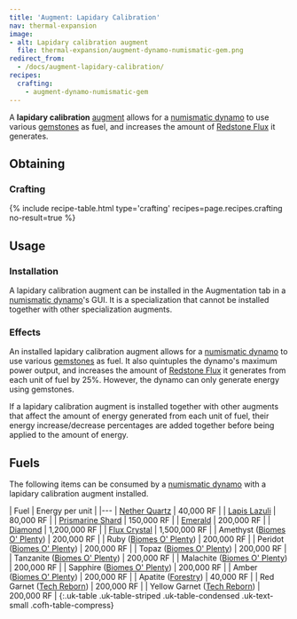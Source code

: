 ```yaml
---
title: 'Augment: Lapidary Calibration'
nav: thermal-expansion
image:
- alt: Lapidary calibration augment
  file: thermal-expansion/augment-dynamo-numismatic-gem.png
redirect_from:
  - /docs/augment-lapidary-calibration/
recipes:
  crafting:
    - augment-dynamo-numismatic-gem
---
```


A **lapidary calibration** [augment](/docs/augments/) allows for a [numismatic
dynamo](/docs/numismatic-dynamo/) to use various [gemstones](#fuels) as fuel,
and increases the amount of [Redstone Flux](/docs/redstone-flux/) it generates.


Obtaining
---------

### Crafting
{% include recipe-table.html type='crafting' recipes=page.recipes.crafting no-result=true %}


Usage
-----

### Installation
A lapidary calibration augment can be installed in the Augmentation tab in a
[numismatic dynamo](/docs/numismatic-dynamo/)'s GUI. It is a specialization that
cannot be installed together with other specialization augments.

### Effects
An installed lapidary calibration augment allows for a [numismatic
dynamo](/docs/numismatic-dynamo/) to use various [gemstones](#fuels) as fuel. It
also quintuples the dynamo's maximum power output, and increases the amount of
[Redstone Flux](/docs/redstone-flux/) it generates from each unit of fuel by
25%. However, the dynamo can only generate energy using gemstones.

If a lapidary calibration augment is installed together with other augments that
affect the amount of energy generated from each unit of fuel, their energy
increase/decrease percentages are added together before being applied to the
amount of energy.


Fuels
-----

The following items can be consumed by a [numismatic
dynamo](/docs/numismatic-dynamo/) with a lapidary calibration augment installed.

| Fuel | Energy per unit |
|---
| [Nether Quartz](https://minecraft.gamepedia.com/Nether_Quartz) | 40,000 RF |
| [Lapis Lazuli](https://minecraft.gamepedia.com/Lapis_Lazuli) | 80,000 RF |
| [Prismarine Shard](https://minecraft.gamepedia.com/Prismarine_Shard) | 150,000 RF |
| [Emerald](https://minecraft.gamepedia.com/Emerald) | 200,000 RF |
| [Diamond](https://minecraft.gamepedia.com/Diamond) | 1,200,000 RF |
| [Flux Crystal](/docs/flux-crystal/) | 1,500,000 RF |
| Amethyst ([Biomes O' Plenty](https://minecraft.curseforge.com/projects/biomes-o-plenty)) | 200,000 RF |
| Ruby ([Biomes O' Plenty](https://minecraft.curseforge.com/projects/biomes-o-plenty)) | 200,000 RF |
| Peridot ([Biomes O' Plenty](https://minecraft.curseforge.com/projects/biomes-o-plenty)) | 200,000 RF |
| Topaz ([Biomes O' Plenty](https://minecraft.curseforge.com/projects/biomes-o-plenty)) | 200,000 RF |
| Tanzanite ([Biomes O' Plenty](https://minecraft.curseforge.com/projects/biomes-o-plenty)) | 200,000 RF |
| Malachite ([Biomes O' Plenty](https://minecraft.curseforge.com/projects/biomes-o-plenty)) | 200,000 RF |
| Sapphire ([Biomes O' Plenty](https://minecraft.curseforge.com/projects/biomes-o-plenty)) | 200,000 RF |
| Amber ([Biomes O' Plenty](https://minecraft.curseforge.com/projects/biomes-o-plenty)) | 200,000 RF |
| Apatite ([Forestry](https://forestryforminecraft.info/)) | 40,000 RF |
| Red Garnet ([Tech Reborn](https://minecraft.curseforge.com/projects/techreborn)) | 200,000 RF |
| Yellow Garnet ([Tech Reborn](https://minecraft.curseforge.com/projects/techreborn)) | 200,000 RF |
{:.uk-table .uk-table-striped .uk-table-condensed .uk-text-small .cofh-table-compress}
